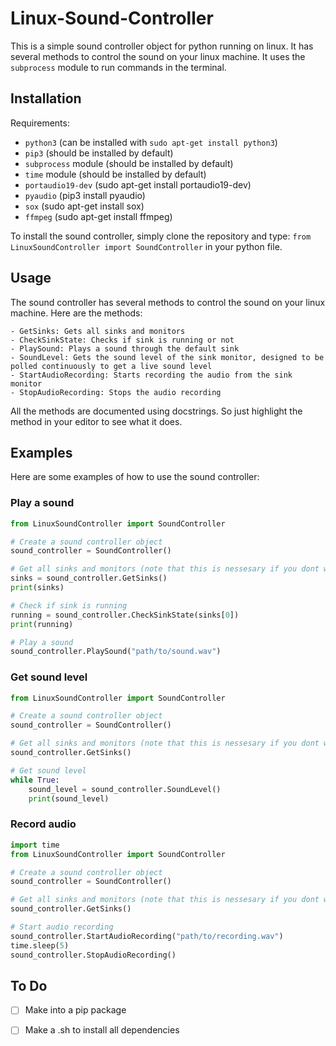 # Linux-Sound-Controller

This is a simple sound controller object for python running on linux. It has several methods to control the sound on your linux machine. It uses the `subprocess` module to run  commands in the terminal.

## Installation

Requirements:

- `python3` (can be installed with `sudo apt-get install python3`)
- `pip3` (should be installed by default)
- `subprocess` module (should be installed by default)
- `time` module (should be installed by default)
- `portaudio19-dev` (sudo apt-get install portaudio19-dev)
- `pyaudio` (pip3 install pyaudio)
- `sox` (sudo apt-get install sox)
- `ffmpeg` (sudo apt-get install ffmpeg)

To install the sound controller, simply clone the repository and type: `from LinuxSoundController import SoundController` in your python file.

## Usage

The sound controller has several methods to control the sound on your linux machine. Here are the methods:

    - GetSinks: Gets all sinks and monitors
    - CheckSinkState: Checks if sink is running or not
    - PlaySound: Plays a sound through the default sink
    - SoundLevel: Gets the sound level of the sink monitor, designed to be polled continuously to get a live sound level
    - StartAudioRecording: Starts recording the audio from the sink monitor
    - StopAudioRecording: Stops the audio recording

All the methods are documented using docstrings. So just highlight the method in your editor to see what it does.

## Examples

Here are some examples of how to use the sound controller:

### Play a sound

```python
from LinuxSoundController import SoundController

# Create a sound controller object
sound_controller = SoundController()

# Get all sinks and monitors (note that this is nessesary if you dont want to manually specify the sink monitor)
sinks = sound_controller.GetSinks()
print(sinks)

# Check if sink is running
running = sound_controller.CheckSinkState(sinks[0])
print(running)

# Play a sound
sound_controller.PlaySound("path/to/sound.wav")
```

### Get sound level

```python
from LinuxSoundController import SoundController

# Create a sound controller object
sound_controller = SoundController()

# Get all sinks and monitors (note that this is nessesary if you dont want to manually specify the sink monitor)
sound_controller.GetSinks()

# Get sound level
while True:
    sound_level = sound_controller.SoundLevel()
    print(sound_level)
```

### Record audio

```python
import time
from LinuxSoundController import SoundController

# Create a sound controller object
sound_controller = SoundController()

# Get all sinks and monitors (note that this is nessesary if you dont want to manually specify the sink monitor)
sound_controller.GetSinks()

# Start audio recording
sound_controller.StartAudioRecording("path/to/recording.wav")
time.sleep(5)
sound_controller.StopAudioRecording()
```

## To Do

- [ ] Make into a pip package
- [ ] Make a .sh to install all dependencies

